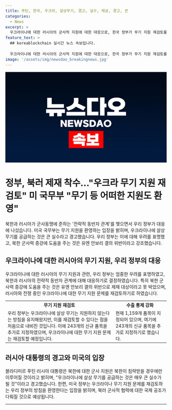 ```yaml
---
title: 푸틴, 한국, 우크라, 살상무기, 경고, 실수, 제공, 경고, 큰
categories:
  - News
excerpt: >
  우크라이나에 대한 러시아의 군사적 지원에 대한 대응으로, 한국 정부가 무기 지원 재검토를 결정했다. 북한과 러시아의 전략적 동반자 관계를 우려하며, 유엔 제재를 위반할 수 있다는 우려를 표현했다. 현재는 우크라이나에 살상 무기를 지원하지 않는 방침이었으나, 이를 재검토할 예정이라고 밝혔다. 이에 대해 러시아는 "크게 실수할 것"이라며 경고했으며, 미국은 이러한 우리 정부의 결정을 환영하는 입장을 밝혔다.
feature_text: >
  ## koreablockchain 실시간 뉴스 속보입니다.

  우크라이나에 대한 러시아의 군사적 지원에 대한 대응으로, 한국 정부가 무기 지원 재검토를 결정했다. 북한과 러시아의 전략적 동반자 관계를 우려하며, 유엔 제재를 위반할 수 있다는 우려를 표현했다. 현재는 우크라이나에 살상 무기를 지원하지 않는 방침이었으나, 이를 재검토할 예정이라고 밝혔다. 이에 대해 러시아는 "크게 실수할 것"이라며 경고했으며, 미국은 이러한 우리 정부의 결정을 환영하는 입장을 밝혔다.
image: '/assets/img/newsdao_breakingnews.jpg'
---
```


<p><img src="/assets/img/newsdao_breakingnews.jpg" alt="koreablockchain 속보" /></p>

<h1>정부, 북러 제재 착수…"우크라 무기 지원 재검토" 미 국무부 "무기 등 어떠한 지원도 환영"</h1>

<p data-ke-size="size16">북한과 러시아가 군사동맹에 준하는 '전략적 동반자 관계'를 맺으면서 우리 정부가 대응에 나섰습니다. 미국 국무부는 무기 지원을 환영하는 입장을 밝히며, 우크라이나에 살상 무기를 공급하는 것은 큰 실수라고 경고했습니다. 우리 정부는 이에 대해 우려를 표명했고, 북한 군사력 증강에 도움을 주는 것은 유엔 안보리 결의 위반이라고 강조했습니다.</p>

<h2>우크라이나에 대한 러시아의 무기 지원, 우리 정부의 대응</h2>

<p data-ke-size="size16">우크라이나에 대한 러시아의 무기 지원과 관련, 우리 정부는 엄중한 우려를 표명하였고, 북한과 러시아의 전략적 동반자 관계에 대해 대응하기로 결정하였습니다. 특히 북한 군사력 증강에 도움을 주는 것은 유엔 안보리 결의 위반으로 제재 대상이라고 못 박았으며, 러시아와 전쟁 중인 우크라이나에 대한 무기 지원 문제를 재검토하기로 하였습니다.</p>

<table>
    <tr>
        <td style="text-align: center; height: 17px;"><b>무기 지원 재검토</b></td>
        <td style="text-align: center; height: 17px;"><b>수출 통제 강화</b></td>
    </tr>
    <tr>
        <td>우리 정부는 우크라이나에 살상 무기는 지원하지 않는다는 방침을 유지해왔지만, 이를 재검토할 수 있다는 점을 처음으로 내비친 것입니다. 이에 243개의 신규 품목을 추가로 지정하였으며, 우크라이나에 대한 무기 지원 문제는 재검토할 예정입니다.</td>
        <td>현재 1,159개 품목이 지정되어 있으며, 여기에 243개의 신규 품목을 추가로 지정하기로 했습니다.</td>
    </tr>
</table>

<h2>러시아 대통령의 경고와 미국의 입장</h2>

<p data-ke-size="size16">블라디미르 푸틴 러시아 대통령은 북한에 대한 군사 지원은 북한이 침략받을 경우에만 이루어질 것이라고 밝히며, "우크라이나에 살상 무기를 공급하는 것은 매우 큰 실수가 될 것"이라고 경고했습니다. 한편, 미국 정부는 우크라이나 무기 지원 문제를 재검토하는 우리 정부의 방침을 환영한다는 입장을 밝히며, 북러 군사적 협력에 대한 국제 공조가 다뤄질 것으로 예상됩니다.</p>

<hr>

<p data-ke-size="size16"></p>


